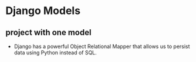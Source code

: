 # Django Models

## project with one model 

- Django has a powerful Object Relational Mapper that allows us to persist data using Python instead of SQL.

